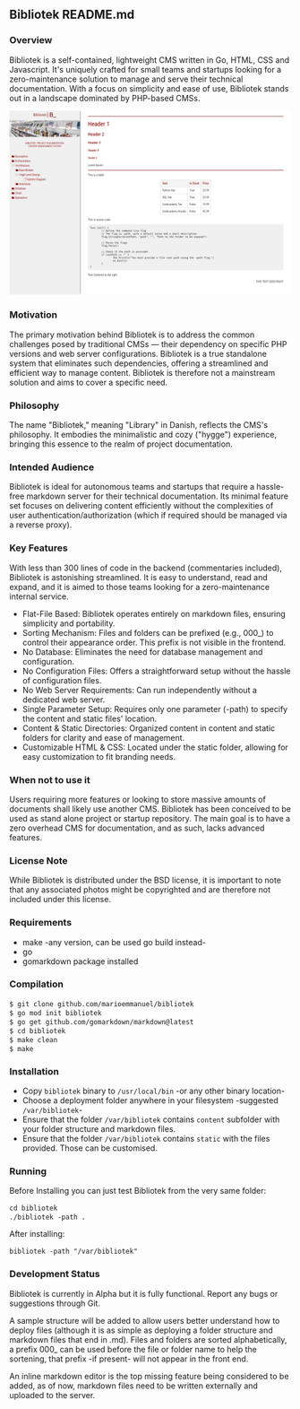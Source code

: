 ## Bibliotek README.md

### Overview

Bibliotek is a self-contained, lightweight CMS written in Go, HTML, CSS and Javascript. It's uniquely crafted for small teams and startups looking for a zero-maintenance solution to manage and serve their technical documentation. With a focus on simplicity and ease of use, Bibliotek stands out in a landscape dominated by PHP-based CMSs. 

![screenshot](screenshot.png)

### Motivation

The primary motivation behind Bibliotek is to address the common challenges posed by traditional CMSs — their dependency on specific PHP versions and web server configurations. Bibliotek is a true standalone system that eliminates such dependencies, offering a streamlined and efficient way to manage content. Bibliotek is therefore not a mainstream solution and aims to cover a specific need.

### Philosophy

The name "Bibliotek," meaning "Library" in Danish, reflects the CMS's philosophy. It embodies the minimalistic and cozy ("hygge") experience, bringing this essence to the realm of project documentation.

### Intended Audience

Bibliotek is ideal for autonomous teams and startups that require a hassle-free markdown server for their technical documentation. Its minimal feature set focuses on delivering content efficiently without the complexities of user authentication/authorization (which if required should be managed via a reverse proxy).

### Key Features

With less than 300 lines of code in the backend (commentaries included), Bibliotek is astonishing streamlined. It is easy to understand, read and expand, and it is aimed to those teams looking for a zero-maintenance internal service.

- Flat-File Based: Bibliotek operates entirely on markdown files, ensuring simplicity and portability.
- Sorting Mechanism: Files and folders can be prefixed (e.g., 000_) to control their appearance order. This prefix is not visible in the frontend.
- No Database: Eliminates the need for database management and configuration.
- No Configuration Files: Offers a straightforward setup without the hassle of configuration files.
- No Web Server Requirements: Can run independently without a dedicated web server.
- Single Parameter Setup: Requires only one parameter (-path) to specify the content and static files' location.
- Content & Static Directories: Organized content in content and static folders for clarity and ease of management.
- Customizable HTML & CSS: Located under the static folder, allowing for easy customization to fit branding needs.

### When not to use it

Users requiring more features or looking to store massive amounts of documents shall likely use another CMS. Bibliotek has been conceived to be used as stand alone project or startup repository. The main goal is to have a zero overhead CMS for documentation, and as such, lacks advanced features.
 
### License Note

While Bibliotek is distributed under the BSD license, it is important to note that any associated photos might be copyrighted and are therefore not included under this license.

### Requirements

- make -any version, can be used go build instead-
- go
- gomarkdown package installed

### Compilation

```
$ git clone github.com/marioemmanuel/bibliotek
$ go mod init bibliotek
$ go get github.com/gomarkdown/markdown@latest
$ cd bibliotek
$ make clean
$ make
```

### Installation

- Copy `bibliotek` binary to `/usr/local/bin` -or any other binary location-
- Choose a deployment folder anywhere in your filesystem -suggested `/var/bibliotek`-
- Ensure that the folder `/var/bibliotek` contains `content` subfolder with your folder structure and markdown files.
- Ensure that the folder `/var/bibliotek` contains `static` with the files provided. Those can be customised.

### Running

Before Installing you can just test Bibliotek from the very same folder:

```
cd bibliotek
./bibliotek -path .
```

After installing:

```
bibliotek -path "/var/bibliotek"
```

### Development Status

Bibliotek is currently in Alpha but it is fully functional. Report any bugs or suggestions through Git.

A sample structure will be added to allow users better understand how to deploy files (although it is as simple as deploying a folder structure and markdown files that end in .md). Files and folders are sorted alphabetically, a prefix 000_ can be used before the file or folder name to help the sortening, that prefix -if present- will not appear in the front end.

An inline markdown editor is the top missing feature being considered to be added, as of now, markdown files need to be written externally and uploaded to the server. 
